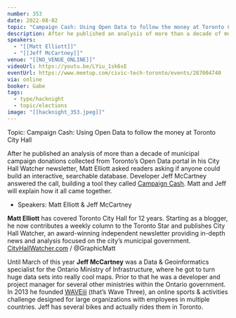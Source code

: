 ```yaml
---
number: 353
date: 2022-08-02
topic: "Campaign Cash: Using Open Data to follow the money at Toronto City Hall with Matt Elliott & Jeff McCartney"
description: After he published an analysis of more than a decade of municipal campaign donations collected from Toronto’s Open Data portal in his City Hall Watcher newsletter, Matt Elliott asked readers asking if anyone could build an interactive, searchable database. Developer Jeff McCartney answered the call, building a tool they called [Campaign Cash](https://cityhallwatcher.com/campaigncash/). Matt and Jeff will explain how it all came together.
speakers:
  - "[[Matt Elliott]]"
  - "[[Jeff McCartney]]"
venue: "[[NO_VENUE_ONLINE]]"
videoUrl: https://youtu.be/LYiu_1sk6sE
eventUrl: https://www.meetup.com/civic-tech-toronto/events/287004740
via: online
booker: Gabe
tags:
  - type/hacknight
  - topic/elections
image: "[[hacknight_353.jpeg]]"
---
```


Topic:
Campaign Cash: Using Open Data to follow the money at Toronto City Hall

After he published an analysis of more than a decade of municipal campaign donations collected from Toronto’s Open Data portal in his City Hall Watcher newsletter, Matt Elliott asked readers asking if anyone could build an interactive, searchable database. Developer Jeff McCartney answered the call, building a tool they called [Campaign Cash](https://cityhallwatcher.com/campaigncash/). Matt and Jeff will explain how it all came together.

* Speakers:
Matt Elliott & Jeff McCartney

**Matt Elliott** has covered Toronto City Hall for 12 years. Starting as a blogger, he now contributes a weekly column to the Toronto Star and publishes City Hall Watcher, an award-winning independent newsletter providing in-depth news and analysis focused on the city’s municipal government. [CityHallWatcher.com](http://cityhallwatcher.com/) / @GraphicMatt

Until March of this year **Jeff McCartney** was a Data & Geoinformatics specialist for the Ontario Ministry of Infrastructure, where he got to turn huge data sets into really cool maps. Prior to that he was a developer and project manager for several other ministries within the Ontario government. In 2013 he founded [WAVEiii](http://www.waveiii.com) (that’s Wave Three), an online sports & activities challenge designed for large organizations with employees in multiple countries. Jeff has several bikes and actually rides them in Toronto.
